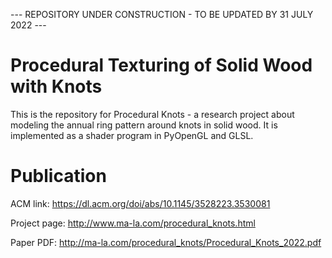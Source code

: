 
--- REPOSITORY UNDER CONSTRUCTION - TO BE UPDATED BY 31 JULY 2022 ---

# Procedural Texturing of Solid Wood with Knots

This is the repository for Procedural Knots - a research project about modeling the annual ring pattern around knots in solid wood. It is implemented as a shader program in PyOpenGL and GLSL.

# Publication

ACM link: https://dl.acm.org/doi/abs/10.1145/3528223.3530081

Project page: http://www.ma-la.com/procedural_knots.html

Paper PDF: http://ma-la.com/procedural_knots/Procedural_Knots_2022.pdf
